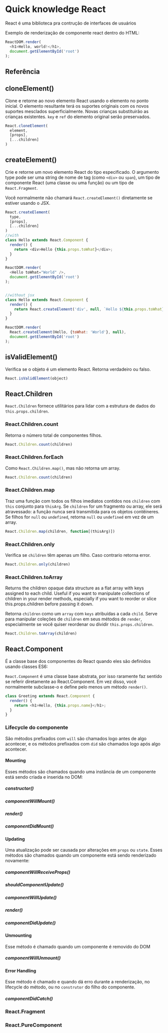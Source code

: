 # Quick knowledge React

React é uma biblioteca pra contrução de interfaces de usuários

Exemplo de renderização de componente react dentro do HTML:

```js
ReactDOM.render(
  <h1>Hello, world!</h1>,
  document.getElementById('root')
);
```

## Referência

## cloneElement()
Clone e retorne ao novo elemento React usando o elemento no ponto inicial. O elemento resultante terá os suportes originais com os novos suportes mesclados superficialmente. Novas crianças substituirão as crianças existentes. `key` e `ref` do elemento original serão preservados.
```js
React.cloneElement(
  element,
  [props],
  [...children]
)
```

## createElement()
Crie e retorne um novo elemento React do tipo especificado. O argumento type pode ser uma string de nome de tag (como `<div>` ou `span`), um tipo de componente React (uma classe ou uma função) ou um tipo de `React.Fragment`.

Você normalmente não chamará `React.createElement()` diretamente se estiver usando o JSX.
```js
React.createElement(
  type,
  [props],
  [...children]
)
//with
class Hello extends React.Component {
  render() {
    return <div>Hello {this.props.toWhat}</div>;
  }
}

ReactDOM.render(
  <Hello toWhat="World" />,
  document.getElementById('root')
);


//without jsx
class Hello extends React.Component {
  render() {
    return React.createElement('div', null, `Hello ${this.props.toWhat}`);
  }
}

ReactDOM.render(
  React.createElement(Hello, {toWhat: 'World'}, null),
  document.getElementById('root')
);
```

## isValidElement()
Verifica se o objeto é um elemento React. Retorna verdadeiro ou falso.
```js
React.isValidElement(object)
```

## React.Children
`React.Children` fornece utilitários para lidar com a estrutura de dados do `this.props.children`.

### React.Children.count
Retorna o número total de componentes filhos.
```js
React.Children.count(children)
```

### React.Children.forEach
Como `React.Children.map()`, mas não retorna um array.
```js
React.Children.count(children)
```

### React.Children.map
Traz uma função com todos os filhos imediatos contidos nos `children` com `this` conjunto para `thisArg`. Se `children` for um fragmento ou array, ele será atravessado: a função nunca será transmitida para os objetos contêineres. Se filhos for `null` ou `undefined`, retorna `null` ou `undefined` em vez de um array.
```js
React.Children.map(children, function[(thisArg)])
```

### React.Children.only
Verifica se `children` têm apenas um filho. Caso contrario retorna error.
```js
React.Children.only(children)
```

### React.Children.toArray
Returns the children opaque data structure as a flat array with keys assigned to each child. Useful if you want to manipulate collections of children in your render methods, especially if you want to reorder or slice this.props.children before passing it down.

Retorna `children` como um `array` com `keys` atribuídas a cada `child`. Serve para manipular coleções de `children` em seus métodos de `render`, especialmente se você quiser reordenar ou dividir `this.props.children`.
```js
React.Children.toArray(children)
```

## React.Component
É a classe base dos componentes do React quando eles são definidos usando classes ES6:

`React.Component` é uma classe base abstrata, por isso raramente faz sentido se referir diretamente ao React.Component. Em vez disso, você normalmente subclasse-o e define pelo menos um método `render()`.
```js
class Greeting extends React.Component {
  render() {
    return <h1>Hello, {this.props.name}</h1>;
  }
}
```

### Lifecycle do componente
São métodos prefixados com `will` são chamados logo antes de algo acontecer, e os métodos prefixados com `did` são chamados logo após algo acontecer.

#### Mounting
Esses métodos são chamados quando uma instância de um componente está sendo criada e inserida no DOM:
##### constructor()
##### componentWillMount()
##### render()
##### componentDidMount()

#### Updating
Uma atualização pode ser causada por alterações em `props` ou `state`. Esses métodos são chamados quando um componente está sendo renderizado novamente:
##### componentWillReceiveProps()
##### shouldComponentUpdate()
##### componentWillUpdate()
##### render()
##### componentDidUpdate()

#### Unmounting
Esse método é chamado quando um componente é removido do DOM
##### componentWillUnmount()

#### Error Handling
Esse método é chamado e quando dá erro durante a renderização, no lifecycle do método, ou no `construtor` do filho do componente.
##### componentDidCatch()

### React.Fragment
### React.PureComponent
